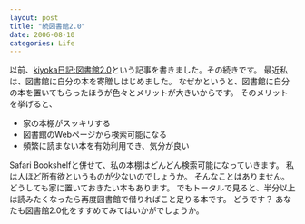 ```yaml
---
layout: post
title: "続図書館2.0"
date: 2006-08-10
categories: Life
---
```

以前、[kiyoka日記:図書館2.0](http://www.netfort.gr.jp/~kiyoka/diary/?date=20060530)という記事を書きました。その続きです。
最近私は、図書館に自分の本を寄贈しはじめました。
なぜかというと、図書館に自分の本を置いてもらったほうが色々とメリットが大きいからです。
そのメリットを挙げると、

- 家の本棚がスッキリする
- 図書館のWebページから検索可能になる
- 頻繁に読まない本を有効利用でき、気分が良い

Safari Bookshelfと併せて、私の本棚はどんどん検索可能になっていきます。
私は人ほど所有欲というものが少ないのでしょうか。
そんなことはありません。どうしても家に置いておきたい本もあります。
でもトータルで見ると、半分以上は読みたくなったら再度図書館で借りればこと足りる本です。
どうです？ あなたも図書館2.0化をすすめてみてはいかがでしょうか。

